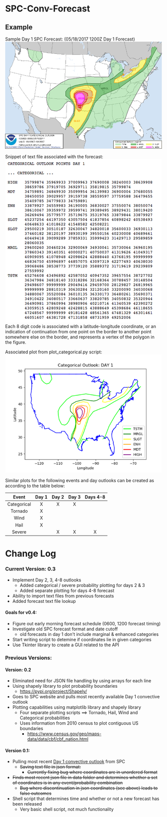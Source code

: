 # SPC-Conv-Forecast
## Example
Sample Day 1 SPC Forecast: (05/18/2017 1200Z Day 1 Forecast) ![picture alt](https://raw.githubusercontent.com/tmaldrsn/SPC-Conv-Forecast/v0.3.4/img/2017-05-18_1200_UTC_Day_1_convective_outlook.gif "SPC Day 1 05/18/2017 1200Z Forecast")


Snippet of text file associated with the forecast:  
![picture alt](https://raw.githubusercontent.com/tmaldrsn/SPC-Conv-Forecast/v0.3.4/img/text_forecast.png "Raw Forecast Snippet")    
Each 8 digit code is associated with a latitude-longitude coordinate, or an indication of continuation from one point on the border to another point somewhere else on the border, and represents a vertex of the polygon in the figure.


Associated plot from plot_categorical.py script:  
![picture alt](https://raw.githubusercontent.com/tmaldrsn/SPC-Conv-Forecast/v0.3.4/img/Figure_1.png "Reproduced forecast figure")


Similar plots for the following events and day outlooks can be created as according to the table below:  

| Event | Day 1 | Day 2 | Day 3 | Days 4-8 |
|:-----:|:-----:|:-----:|:-----:|:--------:|
| Categorical | X | X | X | |
| Tornado | X | | | |
| Wind | X | | | |
| Hail | X | | | |
| Severe | | X | X | X |


# Change Log
### Current Version: 0.3
  * Implement Day 2, 3, 4-8 outlooks
    * Added categorical / severe probability plotting for days 2 & 3
    * Added separate plotting for days 4-8 forecast
  * Ability to import text files from previous forecasts
  * Added forecast text file lookup

#### Goals for v0.4:
  * Figure out early morning forecast schedule (0600, 1200 forecast timing)
  * Investigate old SPC forecast format and date cutoff
    * old forecasts in day 1 don't include marginal & enhanced categories
  * Start writing script to detemine if coordinates lie in given categories
  * Use Tkinter library to create a GUI related to the API

### Previous Versions:     

#### Version: 0.2
 * Eliminated need for JSON file handling by using arrays for each line
 * Using shapely library to plot probability boundaries
   * https://pypi.org/project/Shapely/
 * Goes to SPC website and pulls most recently available Day 1 convective outlook
 * Plotting capabilities using matplotlib library and shapely library
   * Four separate plotting scripts ==> Tornado, Hail, Wind and Categorical probabilities
   * Uses information from 2010 census to plot contiguous US boundaries
     * https://www.census.gov/geo/maps-data/data/cbf/cbf_nation.html

#### Version 0.1:
  * Pulling most recent [Day 1 convective outlook](http://www.spc.noaa.gov/products/outlook/) from SPC
    * ~~Saving text file in json format:~~
      * ~~Currently fixing bug where coordinates are in unordered format~~
  * ~~Finds most recent json file in data folder and determines whether a set of coordinates is in any event/probability combination~~
    * ~~Bug where discontinuation in json coordinates (see above) leads to false outcomes~~
  * Shell script that determines time and whether or not a new forecast has been released
    * Very basic shell script, not much functionality
